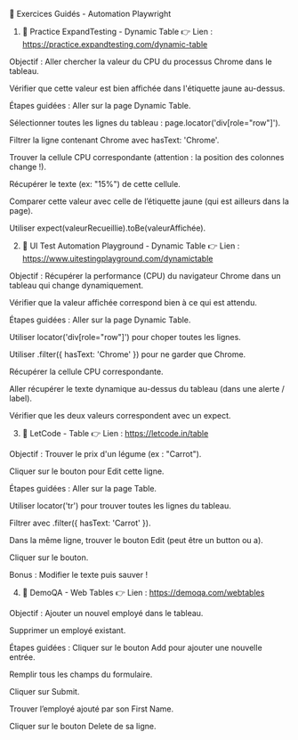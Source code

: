 🧠 Exercices Guidés - Automation Playwright

1. 🔹 Practice ExpandTesting - Dynamic Table
   👉 Lien : https://practice.expandtesting.com/dynamic-table

Objectif :
Aller chercher la valeur du CPU du processus Chrome dans le tableau.

Vérifier que cette valeur est bien affichée dans l'étiquette jaune au-dessus.

Étapes guidées :
Aller sur la page Dynamic Table.

Sélectionner toutes les lignes du tableau : page.locator('div[role="row"]').

Filtrer la ligne contenant Chrome avec hasText: 'Chrome'.

Trouver la cellule CPU correspondante (attention : la position des colonnes change !).

Récupérer le texte (ex: "15%") de cette cellule.

Comparer cette valeur avec celle de l’étiquette jaune (qui est ailleurs dans la page).

Utiliser expect(valeurRecueillie).toBe(valeurAffichée).

2. 🔹 UI Test Automation Playground - Dynamic Table
   👉 Lien : https://www.uitestingplayground.com/dynamictable

Objectif :
Récupérer la performance (CPU) du navigateur Chrome dans un tableau qui change dynamiquement.

Vérifier que la valeur affichée correspond bien à ce qui est attendu.

Étapes guidées :
Aller sur la page Dynamic Table.

Utiliser locator('div[role="row"]') pour choper toutes les lignes.

Utiliser .filter({ hasText: 'Chrome' }) pour ne garder que Chrome.

Récupérer la cellule CPU correspondante.

Aller récupérer le texte dynamique au-dessus du tableau (dans une alerte / label).

Vérifier que les deux valeurs correspondent avec un expect.

3. 🔹 LetCode - Table
   👉 Lien : https://letcode.in/table

Objectif :
Trouver le prix d'un légume (ex : "Carrot").

Cliquer sur le bouton pour Edit cette ligne.

Étapes guidées :
Aller sur la page Table.

Utiliser locator('tr') pour trouver toutes les lignes du tableau.

Filtrer avec .filter({ hasText: 'Carrot' }).

Dans la même ligne, trouver le bouton Edit (peut être un button ou a).

Cliquer sur le bouton.

Bonus : Modifier le texte puis sauver !

4. 🔹 DemoQA - Web Tables
   👉 Lien : https://demoqa.com/webtables

Objectif :
Ajouter un nouvel employé dans le tableau.

Supprimer un employé existant.

Étapes guidées :
Cliquer sur le bouton Add pour ajouter une nouvelle entrée.

Remplir tous les champs du formulaire.

Cliquer sur Submit.

Trouver l’employé ajouté par son First Name.

Cliquer sur le bouton Delete de sa ligne.
